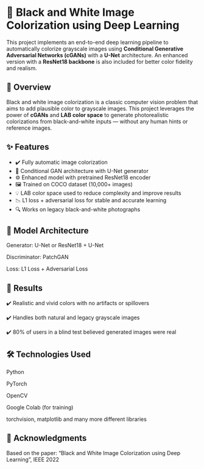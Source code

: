 # 🎨 Black and White Image Colorization using Deep Learning

This project implements an end-to-end deep learning pipeline to automatically colorize grayscale images using **Conditional Generative Adversarial Networks (cGANs)** with a **U-Net** architecture. An enhanced version with a **ResNet18 backbone** is also included for better color fidelity and realism.

## 📌 Overview

Black and white image colorization is a classic computer vision problem that aims to add plausible color to grayscale images. This project leverages the power of **cGANs** and **LAB color space** to generate photorealistic colorizations from black-and-white inputs — without any human hints or reference images.

## ✨ Features

- ✔️ Fully automatic image colorization
- 🧠 Conditional GAN architecture with U-Net generator
- ⚙️ Enhanced model with pretrained ResNet18 encoder
- 🖼️ Trained on COCO dataset (10,000+ images)
- 💡 LAB color space used to reduce complexity and improve results
- 📉 L1 loss + adversarial loss for stable and accurate learning
- 🔍 Works on legacy black-and-white photographs

## 🧠 Model Architecture
Generator: U-Net or ResNet18 + U-Net

Discriminator: PatchGAN

Loss: L1 Loss + Adversarial Loss

## 🧪 Results
✔️ Realistic and vivid colors with no artifacts or spillovers

✔️ Handles both natural and legacy grayscale images

✔️ 80% of users in a blind test believed generated images were real

## 🛠️ Technologies Used
Python

PyTorch

OpenCV

Google Colab (for training)

torchvision, matplotlib and many more different libraries

## 🙌 Acknowledgments
Based on the paper: “Black and White Image Colorization using Deep Learning”, IEEE 2022
